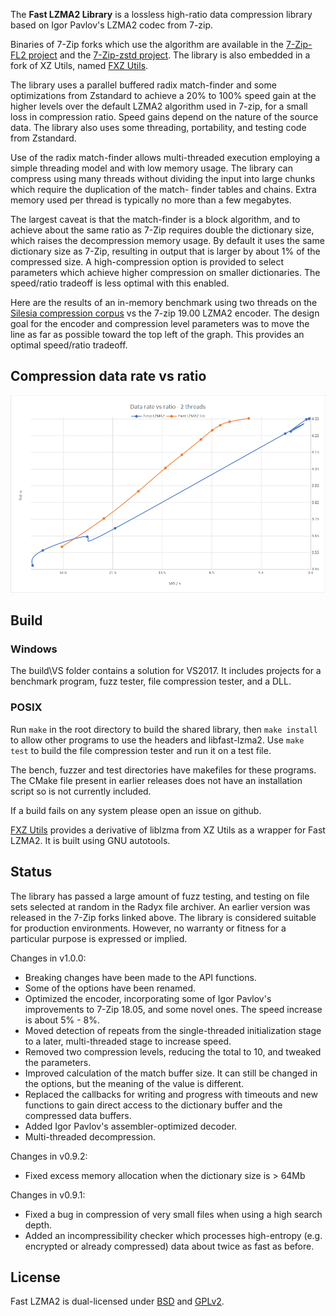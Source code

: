 The __Fast LZMA2 Library__ is a lossless high-ratio data compression library based on Igor Pavlov's LZMA2 codec from 7-zip.

Binaries of 7-Zip forks which use the algorithm are available in the [7-Zip-FL2 project] and the [7-Zip-zstd project]. The library
is also embedded in a fork of XZ Utils, named [FXZ Utils].

[7-Zip-FL2 project]: https://github.com/conor42/7-Zip-FL2/releases/
[7-Zip-zstd project]: https://github.com/mcmilk/7-Zip-zstd/releases/
[FXZ Utils]: https://github.com/conor42/fxz

The library uses a parallel buffered radix match-finder and some optimizations from Zstandard to achieve a 20% to 100%
speed gain at the higher levels over the default LZMA2 algorithm used in 7-zip, for a small loss in compression ratio. Speed gains
depend on the nature of the source data. The library also uses some threading, portability, and testing code from Zstandard.

Use of the radix match-finder allows multi-threaded execution employing a simple threading model and with low memory usage. The
library can compress using many threads without dividing the input into large chunks which require the duplication of the match-
finder tables and chains. Extra memory used per thread is typically no more than a few megabytes.

The largest caveat is that the match-finder is a block algorithm, and to achieve about the same ratio as 7-Zip requires double the
dictionary size, which raises the decompression memory usage. By default it uses the same dictionary size as 7-Zip, resulting in
output that is larger by about 1% of the compressed size. A high-compression option is provided to select parameters which achieve
higher compression on smaller dictionaries. The speed/ratio tradeoff is less optimal with this enabled.

Here are the results of an in-memory benchmark using two threads on the [Silesia compression corpus] vs the 7-zip 19.00 LZMA2
encoder. The design goal for the encoder and compression level parameters was to move the line as far as possible toward the top
left of the graph. This provides an optimal speed/ratio tradeoff.


[Silesia compression corpus]: http://sun.aei.polsl.pl/~sdeor/index.php?page=silesia

Compression data rate vs ratio
------------------------------
![Compression data rate vs ratio](doc/images/bench_mt2.png "Compression data rate vs ratio")

## Build

### Windows

The build\VS folder contains a solution for VS2017. It includes projects for a benchmark program, fuzz tester, file compression
tester, and a DLL.

### POSIX

Run `make` in the root directory to build the shared library, then `make install` to allow other programs to use the headers and
libfast-lzma2. Use `make test` to build the file compression tester and run it on a test file.

The bench, fuzzer and test directories have makefiles for these programs. The CMake file present in earlier releases does not
have an installation script so is not currently included.

If a build fails on any system please open an issue on github.

[FXZ Utils] provides a derivative of liblzma from XZ Utils as a wrapper for Fast LZMA2. It is built using GNU autotools.

## Status

The library has passed a large amount of fuzz testing, and testing on file sets selected at random in the Radyx file archiver. An
earlier version was released in the 7-Zip forks linked above. The library is considered suitable for production environments.
However, no warranty or fitness for a particular purpose is expressed or implied.


Changes in v1.0.0:

- Breaking changes have been made to the API functions.
- Some of the options have been renamed.
- Optimized the encoder, incorporating some of Igor Pavlov's improvements to 7-Zip 18.05, and some novel ones. The speed increase is
  about 5% - 8%.
- Moved detection of repeats from the single-threaded initialization stage to a later, multi-threaded stage to increase speed.
- Removed two compression levels, reducing the total to 10, and tweaked the parameters.
- Improved calculation of the match buffer size. It can still be changed in the options, but the meaning of the value is different.
- Replaced the callbacks for writing and progress with timeouts and new functions to gain direct access to the dictionary buffer and
  the compressed data buffers.
- Added Igor Pavlov's assembler-optimized decoder.
- Multi-threaded decompression.


Changes in v0.9.2:

- Fixed excess memory allocation when the dictionary size is > 64Mb


Changes in v0.9.1:

- Fixed a bug in compression of very small files when using a high search depth.
- Added an incompressibility checker which processes high-entropy (e.g. encrypted or already compressed) data about twice as fast
  as before.

## License

Fast LZMA2 is dual-licensed under [BSD](LICENSE) and [GPLv2](COPYING).

